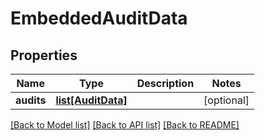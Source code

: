 # EmbeddedAuditData

## Properties
Name | Type | Description | Notes
------------ | ------------- | ------------- | -------------
**audits** | [**list[AuditData]**](AuditData.md) |  | [optional] 

[[Back to Model list]](../README.md#documentation-for-models) [[Back to API list]](../README.md#documentation-for-api-endpoints) [[Back to README]](../README.md)


